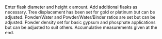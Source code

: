 Enter flask diameter and height x amount. Add additional flasks as necessary. Tree displacement has been set for gold or platinum but can be adjusted. Powder/Water and Powder/Water/Binder ratios are set but can be adjusted. Powder density set for basic gypsum and phosphate applications but can be adjusted to suit others. Accumulative measurements given at the end. 
